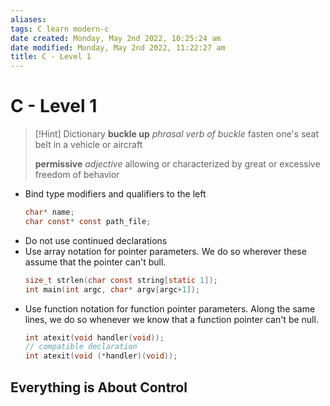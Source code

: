 ```yaml
---
aliases: 
tags: C learn modern-c 
date created: Monday, May 2nd 2022, 10:25:24 am
date modified: Monday, May 2nd 2022, 11:22:27 am
title: C - Level 1
---
```


# C - Level 1

> [!Hint] Dictionary
> **buckle up**
> _phrasal verb of buckle_
> fasten one's seat belt in a vehicle or aircraft
>
> **permissive**
> _adjective_
> allowing or characterized by great or excessive freedom of behavior

- Bind type modifiers and qualifiers to the left
	```C
	char* name;
	char const* const path_file;
	```
- Do not use continued declarations
- Use array notation for pointer parameters. We do so wherever these assume that the pointer can't bull.
	```c
	size_t strlen(char const string[static 1]);
	int main(int argc, char* argv[argc+1]);
	```
- Use function notation for function pointer parameters. Along the same lines, we do so whenever we know that a function pointer can't be null.
	```c
	int atexit(void handler(void));
	// compatible declaration
	int atexit(void (*handler)(void));
	```

## Everything is About Control

